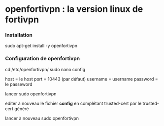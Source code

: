 # openfortivpn : la version linux de fortivpn

### Installation

sudo apt-get install -y openfortivpn


### Configuration de openfortivpn

cd /etc/openfortivpn/
sudo nano config

host = le host
port = 10443 (par défaut)
username = username
password = le passeword

lancer sudo openfortivpn

editer à nouveau le fichier ****config**** en complétant trusted-cert par le trusted-cert généré 

lancer à nouveau sudo openfortivpn 
